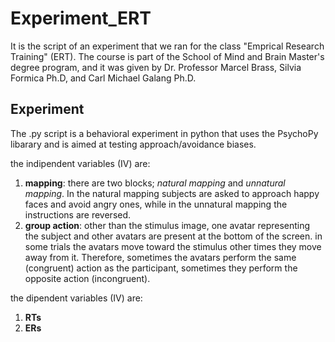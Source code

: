 # Experiment_ERT
It is the script of an experiment that we ran for the class "Emprical Research Training" (ERT).
The course is part of the School of Mind and Brain Master's degree program, and it was given by Dr. Professor Marcel Brass, Silvia Formica Ph.D, and Carl Michael Galang Ph.D.

## Experiment

The .py script is a behavioral experiment in python that uses the PsychoPy libarary and is aimed at testing approach/avoidance biases.

the indipendent variables (IV) are:

1) **mapping**: there are two blocks; *natural mapping* and *unnatural mapping*.
   In the natural mapping subjects are asked to approach happy faces and avoid angry ones, while in the unnatural mapping the instructions are reversed.
2) **group action**: other than the stimulus image, one avatar representing the subject and other avatars are present at the bottom of the screen. in some trials the avatars move toward the stimulus other times they move away from it. Therefore, sometimes the avatars perform the same (congruent) action as the participant, sometimes they perform the opposite action (incongruent).

the dipendent variables (IV) are:

1) **RTs**
2) **ERs**
